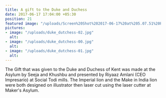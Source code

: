 ```yaml
---
title: A gift to the Duke and Duchess
date: 2017-06-17 17:04:00 +05:30
position: 21
featured image: "/uploads/Screen%20Shot%202017-06-17%20at%205.07.51%20PM.png"
pictures:
- image: "/uploads/duke_dutchess-02.jpg"
  alt:
- image: "/uploads/duke_dutchess-00.jpg"
  alt:
- image: "/uploads/duke_dutchess-01.jpg"
  alt:
---
```


The Gift that was given to the Duke and Duchess of Kent was made at the Asylum by Seeja and Khushbu and presented by Riyaaz Amlani (CEO Impresario) at Social Todi mills.
The Imperial lion and the Make in India lion were both designed on illustrator then laser cut using the laser cutter at Maker's Asylum.
